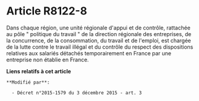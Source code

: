 # Article R8122-8

Dans chaque région, une unité régionale d'appui et de contrôle, rattachée au pôle " politique du travail " de la direction
régionale des entreprises, de la concurrence, de la consommation, du travail et de l'emploi,        est chargée de la lutte
contre le travail illégal et du contrôle du respect des dispositions relatives aux salariés détachés temporairement en France
par une entreprise non établie en France.

**Liens relatifs à cet article**

	**Modifié par**:

	  - Décret n°2015-1579 du 3 décembre 2015 - art. 3

